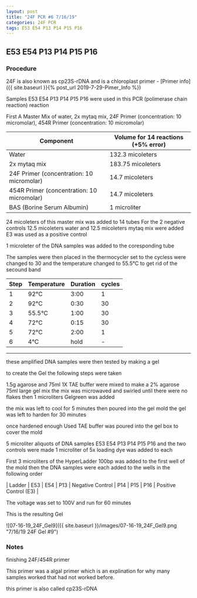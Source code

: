 ```yaml
---
layout: post
title: "24F PCR #6 7/16/19"
categories: 24F PCR
tags: E53 E54 P13 P14 P15 P16
---
```


## E53 E54 P13 P14 P15 P16 

### Procedure

24F is also known as cp23S-rDNA and is a chloroplast primer - [Primer info]({{ site.baseurl }}{% post_url 2019-7-29-Pimer_Info %})

Samples E53 E54 P13 P14 P15 P16 were used in this PCR (polimerase chain reaction) reaction 

First A Master Mix of water, 2x mytaq mix, 24F Primer (concentration: 10 micromolar), 454R Primer (concentration: 10 micromolar)


|Component| Volume for 14 reactions (+5% error)|
|---------|---------------------------|
|Water| 132.3 micoleters|
|2x mytaq mix| 183.75 micoleters|
|24F Primer (concentration: 10 micromolar)| 14.7 micoleters|
|454R Primer (concentration: 10 micromolar)| 14.7 micoleters|
|BAS (Borine Serum Albumin)| 1 microliter|

24 micoleters of this master mix was added to 14 tubes 
For the 2 negative controls 12.5 micoleters water and 12.5 micoleters mytaq mix were added
E3 was used as a positive control

1 microleter of the DNA samples was added to the coresponding tube

The samples were then placed in the thermocycler set to 
the cycless were changed to 30 and the temperature changed to 55.5°C to get rid of the secound band

|Step|Temperature|Duration|cycles|
|----|-------|--------|-------|
|1|92°C|3:00|1|
|2|92°C|0:30|30|
|3|55.5°C|1:00|30|
|4|72°C|0:15|30|
|5|72°C|2:00|1|
|6|4°C|hold|-|

___________

these amplified DNA samples were then tested by making a gel

to create the Gel the following steps were taken 

1.5g agarose and 75ml 1X TAE buffer were mixed to make a 2% agarose 75ml large gel mix 
the mix was microwaved and swirled until there were no flakes 
then 1 microliters Gelgreen was added

the mix was left to cool for 5 minutes then poured into the gel mold
the gel was left to harden for 30 minutes 

once hardened enough Used TAE buffer was poured into the gel box to cover the mold

5 microliter aliquots of DNA samples E53 E54 P13 P14 P15 P16 and the two controls were made 
1 microliter of 5x loading dye was added to each

First 3 microliters of the HyperLadder 100bp was added to the first well of the mold 
then the DNA samples were each added to the wells in the following order 

| Ladder | E53 | E54 | P13 | Negative Control | P14 | P15 | P16 | Positive Control (E3) |

The voltage was set to 100V and run for 60 minutes


This is the resulting Gel

![07-16-19_24F_Gel9]({{ site.baseurl }}/images/07-16-19_24F_Gel9.png "7/16/19 24F Gel #9")



### Notes

finishing 24F/454R primer

This primer was a algal primer which is an explination for why many samples worked that had not worked before. 

this primer is also called cp23S-rDNA 
